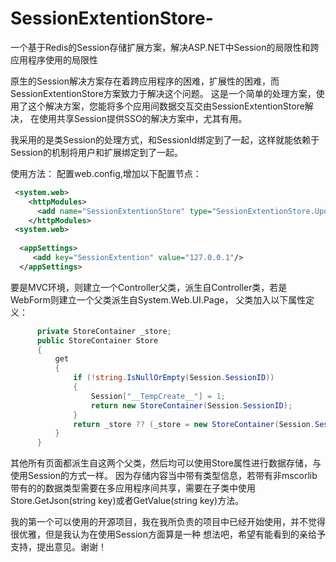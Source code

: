 SessionExtentionStore-
======================

一个基于Redis的Session存储扩展方案，解决ASP.NET中Session的局限性和跨应用程序使用的局限性

原生的Session解决方案存在着跨应用程序的困难，扩展性的困难，而SessionExtentionStore方案致力于解决这个问题。
这是一个简单的处理方案，使用了这个解决方案，您能将多个应用间数据交互交由SessionExtentionStore解决，
在使用共享Session提供SSO的解决方案中，尤其有用。

我采用的是类Session的处理方式，和SessionId绑定到了一起，这样就能依赖于Session的机制将用户和扩展绑定到了一起。

使用方法：
配置web.config,增加以下配置节点：
```xml
 <system.web>
    <httpModules>
      <add name="SessionExtentionStore" type="SessionExtentionStore.UpdateTTL"/>
    </httpModules>
 <system.web> 
 
  <appSettings>
     <add key="SessionExtention" value="127.0.0.1"/>
  </appSettings>
 ```
  
  要是MVC环境，则建立一个Controller父类，派生自Controller类，若是WebForm则建立一个父类派生自System.Web.UI.Page，
  父类加入以下属性定义：
  ```csharp
        private StoreContainer _store;
        public StoreContainer Store
        {
            get
            {
                if (!string.IsNullOrEmpty(Session.SessionID))
                {
                    Session["__TempCreate__"] = 1;
                    return new StoreContainer(Session.SessionID);
                }
                return _store ?? (_store = new StoreContainer(Session.SessionID));
            }
        }
  ```
        
  其他所有页面都派生自这两个父类，然后均可以使用Store属性进行数据存储，与使用Session的方式一样。
  因为存储内容当中带有类型信息，若带有非mscorlib带有的的数据类型需要在多应用程序间共享，需要在子类中使用
  Store.GetJson(string key)或者GetValue<T>(string key)方法。
  
  我的第一个可以使用的开源项目，我在我所负责的项目中已经开始使用，并不觉得很优雅，但是我认为在使用Session方面算是一种
  想法吧，希望有能看到的亲给予支持，提出意见。谢谢！
